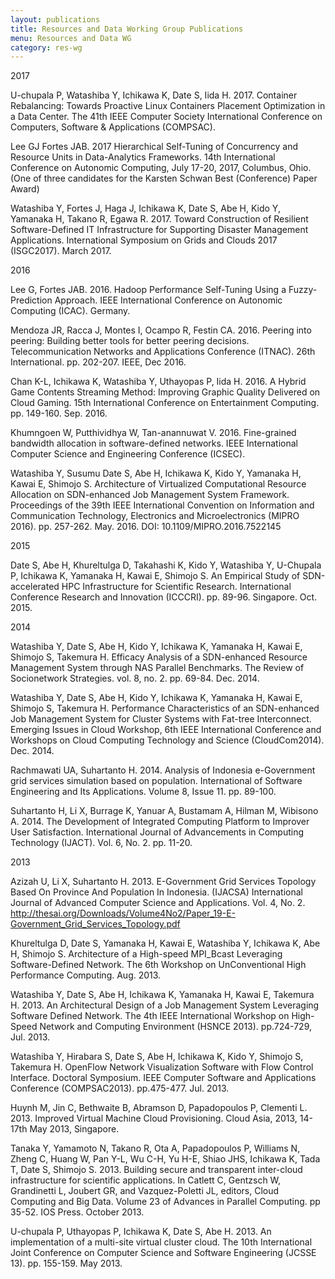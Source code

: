 ```yaml
---
layout: publications
title: Resources and Data Working Group Publications
menu: Resources and Data WG
category: res-wg
---
```


<div class="border">2017</div>

U-chupala P, Watashiba Y, Ichikawa K, Date S, Iida H. 2017. Container Rebalancing: Towards
Proactive Linux Containers Placement Optimization in a Data Center. The 41th IEEE Computer
Society International Conference on Computers, Software & Applications (COMPSAC).

Lee GJ Fortes JAB. 2017 Hierarchical Self-Tuning of Concurrency and Resource
Units in Data-Analytics Frameworks. 14th International Conference on Autonomic Computing,
July 17-20, 2017, Columbus, Ohio. (One of three candidates for the Karsten Schwan Best
(Conference) Paper Award)

Watashiba Y, Fortes J, Haga J, Ichikawa K, Date S, Abe H, Kido Y, Yamanaka H, Takano R,
Egawa R. 2017. Toward Construction of Resilient Software-Defined IT Infrastructure for
Supporting Disaster Management Applications. International Symposium on Grids and Clouds
2017 (ISGC2017). March 2017.

<div class="border">2016</div>

Lee G, Fortes JAB. 2016. Hadoop Performance Self-Tuning Using a Fuzzy-Prediction Approach.
IEEE International Conference on Autonomic Computing (ICAC). Germany.

Mendoza JR, Racca J, Montes I, Ocampo R, Festin CA. 2016. Peering into
peering: Building better tools for better peering decisions. Telecommunication
Networks and Applications Conference (ITNAC). 26th International. pp. 202-207. IEEE, Dec 2016.

Chan K-L, Ichikawa K, Watashiba Y, Uthayopas P, Iida H. 2016. A Hybrid Game Contents
Streaming Method: Improving Graphic Quality Delivered on Cloud Gaming. 15th International
Conference on Entertainment Computing. pp. 149-160. Sep. 2016.

Khumngoen W, Putthividhya W, Tan-anannuwat V. 2016. Fine-grained bandwidth allocation in 
software-defined networks. IEEE International Computer Science and Engineering Conference (ICSEC).

Watashiba Y, Susumu Date S, Abe H, Ichikawa K, Kido Y, Yamanaka H, Kawai E, Shimojo S.
Architecture of Virtualized Computational Resource Allocation on SDN-enhanced Job
Management System Framework. Proceedings of the 39th IEEE International Convention on
Information and Communication Technology, Electronics and Microelectronics (MIPRO 2016).
pp. 257-262. May. 2016. DOI: 10.1109/MIPRO.2016.7522145

<div class="border">2015</div>

Date S, Abe H, Khureltulga D, Takahashi K, Kido Y, Watashiba Y, U-Chupala P, Ichikawa K,
Yamanaka H, Kawai E, Shimojo S. An Empirical Study of SDN-accelerated HPC Infrastructure
for Scientific Research. International Conference Research and Innovation (ICCCRI). pp. 89-96.
Singapore. Oct. 2015.

<div class="border">2014</div>

Watashiba Y, Date S, Abe H, Kido Y, Ichikawa K, Yamanaka H, Kawai E, Shimojo S, Takemura H.
Efficacy Analysis of a SDN-enhanced Resource Management System through NAS Parallel Benchmarks.
The Review of Socionetwork Strategies. vol.  8, no. 2. pp. 69-84. Dec. 2014.

Watashiba Y, Date S, Abe H, Kido Y, Ichikawa K, Yamanaka H, Kawai E, Shimojo S,  Takemura H.
Performance Characteristics of an SDN-enhanced Job Management System for Cluster Systems with
Fat-tree Interconnect. Emerging Issues in Cloud Workshop, 6th IEEE International Conference and
Workshops on Cloud Computing Technology and Science (CloudCom2014). Dec. 2014.

Rachmawati UA, Suhartanto H. 2014. Analysis of Indonesia e-Government grid services
simulation based on population. International of Software Engineering and Its Applications.
Volume 8, Issue 11. pp. 89-100.

Suhartanto H, Li X, Burrage K, Yanuar A, Bustamam A, Hilman M, Wibisono A.  2014. The
Development of Integrated Computing Platform to Improver User Satisfaction.  International
Journal of Advancements in Computing Technology (IJACT). Vol. 6, No. 2. pp. 11-20.

<div class="border">2013</div>

Azizah U, Li X, Suhartanto H. 2013. E-Government Grid Services Topology Based On Province 
And Population In Indonesia. (IJACSA) International Journal of Advanced Computer Science
and Applications. Vol. 4, No. 2. 
http://thesai.org/Downloads/Volume4No2/Paper_19-E-Government_Grid_Services_Topology.pdf

Khureltulga D, Date S, Yamanaka H, Kawai E, Watashiba Y, Ichikawa K, Abe H, Shimojo S. 
Architecture of a High-speed MPI_Bcast Leveraging Software-Defined Network. The 6th 
Workshop on UnConventional High Performance Computing. Aug. 2013.

Watashiba Y, Date S, Abe H, Ichikawa K, Yamanaka H, Kawai E, Takemura H. 2013.  An 
Architectural Design of a Job Management System Leveraging Software Defined Network. 
The 4th IEEE International Workshop on High-Speed Network and Computing Environment
(HSNCE 2013). pp.724-729, Jul. 2013.

Watashiba Y, Hirabara S, Date S, Abe H, Ichikawa K, Kido Y, Shimojo S, Takemura H.
OpenFlow Network Visualization Software with Flow Control Interface. Doctoral Symposium.
IEEE Computer Software and Applications Conference (COMPSAC2013). pp.475-477.  Jul.  2013.

Huynh M, Jin C, Bethwaite B, Abramson D, Papadopoulos P, Clementi L. 2013.  Improved
Virtual Machine Cloud Provisioning. Cloud Asia, 2013, 14-17th May 2013, Singapore.

Tanaka Y, Yamamoto N, Takano R, Ota A, Papadopoulos P, Williams N, Zheng C, Huang W,
Pan Y-L, Wu C-H, Yu H-E, Shiao JHS, Ichikawa K, Tada T, Date S, Shimojo S.  2013. Building
secure and transparent inter-cloud infrastructure for scientific applications.  In Catlett C,
Gentzsch W, Grandinetti L, Joubert GR, and Vazquez-Poletti JL, editors, Cloud Computing and
Big Data. Volume 23 of Advances in Parallel Computing. pp 35-52. IOS Press.  October 2013.

U-chupala P, Uthayopas P, Ichikawa K, Date S, Abe H. 2013. An implementation of a multi-site
virtual cluster cloud. The 10th International Joint Conference on Computer Science and Software
Engineering (JCSSE 13). pp. 155-159. May 2013.

